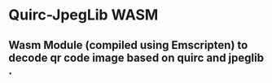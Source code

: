 # Quirc-JpegLib WASM
## Wasm Module (compiled using Emscripten) to decode qr code image based on quirc and jpeglib .